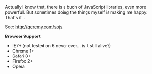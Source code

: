 Actually I know that, there is a buch of JavaScript libraries, even more powerfull. But sometimes doing the things myself is making me happy. That's it...

See: http://qeremy.com/sojs

**Browser Support**
- IE7+ (not tested on 6 never ever... is it still alive?)
- Chrome 1+
- Safari 3+
- Firefox 2+
- Opera
